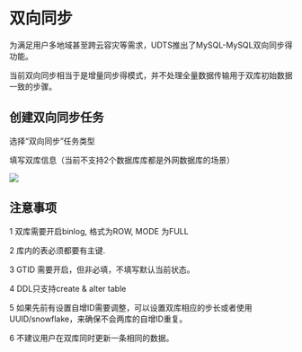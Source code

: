 

# 双向同步

为满足用户多地域甚至跨云容灾等需求，UDTS推出了MySQL-MySQL双向同步得功能。

当前双向同步相当于是增量同步得模式，并不处理全量数据传输用于双库初始数据一致的步骤。


## 创建双向同步任务

选择“双向同步”任务类型

填写双库信息（当前不支持2个数据库库都是外网数据库的场景）

![](http://antman-docs.cn-bj.ufileos.com/createtype4.png)


## 注意事项

1 双库需要开启binlog, 格式为ROW, MODE 为FULL

2 库内的表必须都要有主键. 

3 GTID 需要开启，但非必填，不填写默认当前状态。

4 DDL只支持create & alter table

5 如果先前有设置自增ID需要调整，可以设置双库相应的步长或者使用UUID/snowflake，来确保不会两库的自增ID重复。

6 不建议用户在双库同时更新一条相同的数据。
